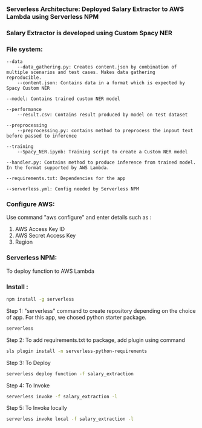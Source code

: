 ### Serverless Architecture: Deployed Salary Extractor to AWS Lambda using Serverless NPM
### Salary Extractor is developed using Custom Spacy NER

### File system:
	--data
		--data_gathering.py: Creates content.json by combination of multiple scenarios and test cases. Makes data gathering 		reproducible.  
		--content.json: Contains data in a format which is expected by Spacy Custom NER
		
	--model: Contains trained custom NER model
	
	--performance
		--result.csv: Contains result produced by model on test dataset
		
	--preprocessing
		--preprocessing.py: contains method to preprocess the inpout text before passed to inference 
		
	--training
		--Spacy_NER.ipynb: Training script to create a Custom NER model
		
	--handler.py: Contains method to produce inference from trained model. In the format supported by AWS Lambda.
	
	--requirements.txt: Dependencies for the app
	
	--serverless.yml: Config needed by Serverless NPM
	
	
### Configure AWS:
Use command "aws configure" and enter details such as :
1. AWS Access Key ID
2. AWS Secret Access Key
3. Region

### Serverless NPM: 
To deploy function to AWS Lambda 

### Install : 
```bash
npm install -g serverless
```

Step 1: "serverless" command to create repository depending on the choice of app. For this app, we chosed python starter package.

```bash
serverless
```

Step 2: To add requirements.txt to package, add plugin using command 

```bash
sls plugin install -n serverless-python-requirements
```

Step 3: To Deploy

```bash
serverless deploy function -f salary_extraction
```

Step 4: To Invoke

```bash
serverless invoke -f salary_extraction -l
```

Step 5: To Invoke locally

```bash
serverless invoke local -f salary_extraction -l
```




